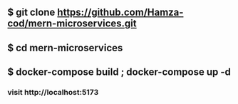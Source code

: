 ## $ git clone https://github.com/Hamza-cod/mern-microservices.git
## $ cd mern-microservices
## $  docker-compose build ; docker-compose up -d 

### visit http://localhost:5173
